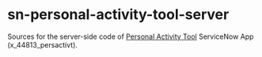# sn-personal-activity-tool-server

Sources for the server-side code of [Personal Activity Tool](/lerwine/x_44813_persactivt) ServiceNow App (x_44813_persactivt).
